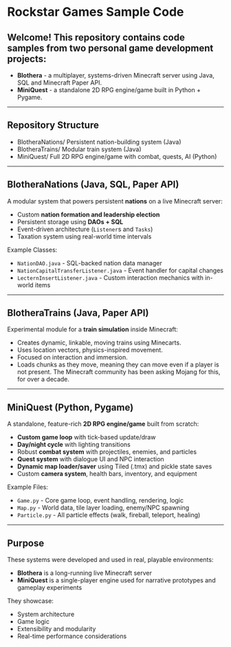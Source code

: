 # Rockstar Games Sample Code

## Welcome! This repository contains code samples from two personal game development projects:

- **Blothera** - a multiplayer, systems-driven Minecraft server using Java, SQL and Minecraft Paper API.
- **MiniQuest** - a standalone 2D RPG engine/game built in Python + Pygame.

---

## Repository Structure
- BlotheraNations/ Persistent nation-building system (Java)
- BlotheraTrains/ Modular train system (Java)
- MiniQuest/ Full 2D RPG engine/game with combat, quests, AI (Python)

---

## BlotheraNations (Java, SQL, Paper API)

A modular system that powers persistent **nations** on a live Minecraft server:

- Custom **nation formation and leadership election**
- Persistent storage using **DAOs + SQL**
- Event-driven architecture (`Listener`s and `Tasks`)
- Taxation system using real-world time intervals

Example Classes:
- `NationDAO.java` - SQL-backed nation data manager
- `NationCapitalTransferListener.java` - Event handler for capital changes
- `LecternInsertListener.java` - Custom interaction mechanics with in-world items

---

## BlotheraTrains (Java, Paper API)

Experimental module for a **train simulation** inside Minecraft:

- Creates dynamic, linkable, moving trains using Minecarts.
- Uses location vectors, physics-inspired movement.
- Focused on interaction and immersion.
- Loads chunks as they move, meaning they can move even if a player is not present. The Minecraft community has been asking Mojang for this, for over a decade.

---

## MiniQuest (Python, Pygame)

A standalone, feature-rich **2D RPG engine/game** built from scratch:

- **Custom game loop** with tick-based update/draw
- **Day/night cycle** with lighting transitions
- Robust **combat system** with projectiles, enemies, and particles
- **Quest system** with dialogue UI and NPC interaction
- **Dynamic map loader/saver** using Tiled (.tmx) and pickle state saves
- Custom **camera system**, health bars, inventory, and equipment

Example Files:
- `Game.py` - Core game loop, event handling, rendering, logic
- `Map.py` - World data, tile layer loading, enemy/NPC spawning
- `Particle.py` - All particle effects (walk, fireball, teleport, healing)

---

## Purpose

These systems were developed and used in real, playable environments:

- **Blothera** is a long-running live Minecraft server
- **MiniQuest** is a single-player engine used for narrative prototypes and gameplay experiments

They showcase:
- System architecture
- Game logic
- Extensibility and modularity
- Real-time performance considerations


